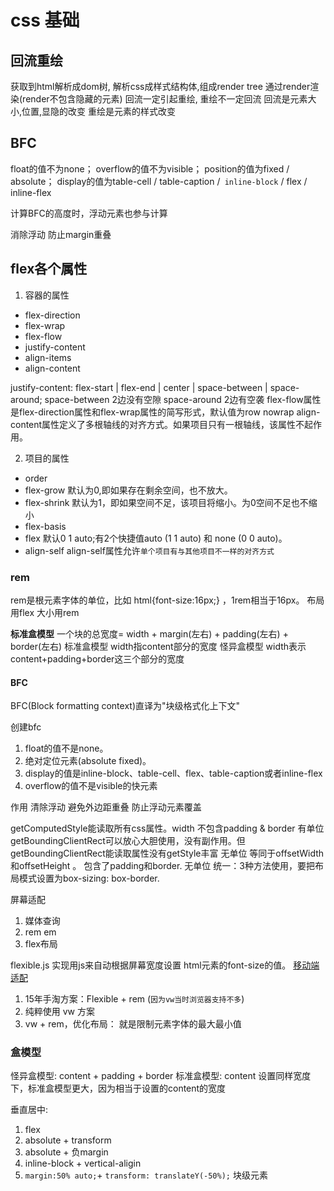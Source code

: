 # css 基础

## 回流重绘
获取到html解析成dom树, 解析css成样式结构体,组成render tree
通过render渲染(render不包含隐藏的元素)
回流一定引起重绘, 重绘不一定回流
回流是元素大小,位置,显隐的改变
重绘是元素的样式改变


## BFC 
float的值不为none；
overflow的值不为visible；
position的值为fixed / absolute；
display的值为table-cell / table-caption /` inline-block` / flex / inline-flex

计算BFC的高度时，浮动元素也参与计算

消除浮动 
防止margin重叠

## flex各个属性
1. 容器的属性

+ flex-direction
+ flex-wrap
+ flex-flow
+ justify-content
+ align-items
+ align-content

justify-content: flex-start | flex-end | center | space-between | space-around;
space-between 2边没有空隙 space-around 2边有空袭
flex-flow属性是flex-direction属性和flex-wrap属性的简写形式，默认值为row nowrap
align-content属性定义了多根轴线的对齐方式。如果项目只有一根轴线，该属性不起作用。

2. 项目的属性

+ order
+ flex-grow  默认为0,即如果存在剩余空间，也不放大。
+ flex-shrink 默认为1，即如果空间不足，该项目将缩小。为0空间不足也不缩小
+ flex-basis 
+ flex  默认0 1 auto;有2个快捷值auto (1 1 auto) 和 none (0 0 auto)。
+ align-self align-self属性允许`单个项目有与其他项目不一样的对齐方式`


### rem
rem是根元素字体的单位，比如 html{font-size:16px;} ，1rem相当于16px。
布局用flex  大小用rem

**标准盒模型**
一个块的总宽度= width + margin(左右) + padding(左右) + border(左右)
标准盒模型
width指content部分的宽度
怪异盒模型
width表示content+padding+border这三个部分的宽度

#### BFC
BFC(Block formatting context)直译为"块级格式化上下文"

创建bfc
1. float的值不是none。
2. 绝对定位元素(absolute fixed)。
3. display的值是inline-block、table-cell、flex、table-caption或者inline-flex
4. overflow的值不是visible的快元素

作用
清除浮动
避免外边距重叠
防止浮动元素覆盖


getComputedStyle能读取所有css属性。width 不包含padding & border  有单位
getBoundingClientRect可以放心大胆使用，没有副作用。但getBoundingClientRect能读取属性没有getStyle丰富 无单位
等同于offsetWidth和offsetHeight 。 包含了padding和border. 无单位
统一：3种方法使用，要把布局模式设置为box-sizing: box-border.


屏幕适配
1. 媒体查询
2. rem em 
3. flex布局

flexible.js 实现用js来自动根据屏幕宽度设置 html元素的font-size的值。
[移动端适配](https://www.jianshu.com/p/7139c05c7971)
1. 15年手淘方案：Flexible + rem (`因为vw当时浏览器支持不多`)
2. 纯粹使用 vw 方案
3. vw + rem，优化布局： 就是限制元素字体的最大最小值

### 盒模型
怪异盒模型: content + padding + border
标准盒模型: content
设置同样宽度下，标准盒模型更大，因为相当于设置的content的宽度


垂直居中:
1. flex
2. absolute + transform
3. absolute + 负margin
4. inline-block + vertical-aligin
5. `margin:50% auto;`+ `transform: translateY(-50%);` 块级元素